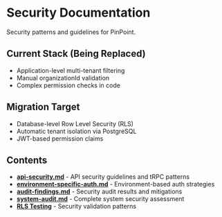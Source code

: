 # Security Documentation

Security patterns and guidelines for PinPoint.

## Current Stack (Being Replaced)

- Application-level multi-tenant filtering
- Manual organizationId validation
- Complex permission checks in code

## Migration Target

- Database-level Row Level Security (RLS)
- Automatic tenant isolation via PostgreSQL
- JWT-based permission claims

## Contents

- **[api-security.md](./api-security.md)** - API security guidelines and tRPC patterns
- **[environment-specific-auth.md](./environment-specific-auth.md)** - Environment-based auth strategies
- **[audit-findings.md](./audit-findings.md)** - Security audit results and mitigations
- **[system-audit.md](./system-audit.md)** - Complete system security assessment
- **[RLS Testing](../developer-guides/row-level-security/testing-patterns.md)** - Security validation patterns
